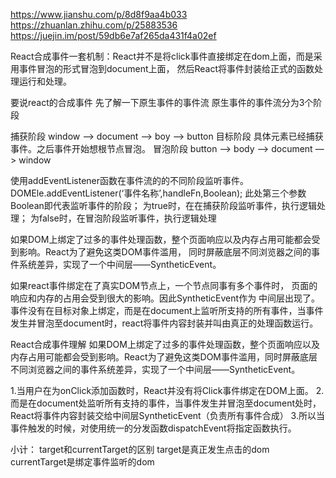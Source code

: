 
https://www.jianshu.com/p/8d8f9aa4b033
https://zhuanlan.zhihu.com/p/25883536
https://juejin.im/post/59db6e7af265da431f4a02ef

React合成事件一套机制：React并不是将click事件直接绑定在dom上面，而是采用事件冒泡的形式冒泡到document上面，
然后React将事件封装给正式的函数处理运行和处理。


要说react的合成事件
先了解一下原生事件的事件流
原生事件的事件流分为3个阶段

捕获阶段 window —> document —> boy —> button
目标阶段 具体元素已经捕获事件。之后事件开始想根节点冒泡。
冒泡阶段 button —> body —> document —> window

使用addEventListener函数在事件流的的不同阶段监听事件。
DOMEle.addEventListener(‘事件名称’,handleFn,Boolean);
此处第三个参数Boolean即代表监听事件的阶段；
为true时，在在捕获阶段监听事件，执行逻辑处理；
为false时，在冒泡阶段监听事件，执行逻辑处理


如果DOM上绑定了过多的事件处理函数，整个页面响应以及内存占用可能都会受到影响。React为了避免这类DOM事件滥用，
同时屏蔽底层不同浏览器之间的事件系统差异，实现了一个中间层——SyntheticEvent。

如果react事件绑定在了真实DOM节点上，一个节点同事有多个事件时，
页面的响应和内存的占用会受到很大的影响。因此SyntheticEvent作为
中间层出现了。
事件没有在目标对象上绑定，而是在document上监听所支持的所有事件，当事件发生并冒泡至document时，react将事件内容封装并叫由真正的处理函数运行。


React合成事件理解
如果DOM上绑定了过多的事件处理函数，整个页面响应以及内存占用可能都会受到影响。React为了避免这类DOM事件滥用，同时屏蔽底层不同浏览器之间的事件系统差异，实现了一个中间层——SyntheticEvent。

1.当用户在为onClick添加函数时，React并没有将Click事件绑定在DOM上面。
2.而是在document处监听所有支持的事件，当事件发生并冒泡至document处时，React将事件内容封装交给中间层SyntheticEvent（负责所有事件合成）
3.所以当事件触发的时候，对使用统一的分发函数dispatchEvent将指定函数执行。



小计： target和currentTarget的区别
target是真正发生点击的dom
currentTarget是绑定事件监听的dom